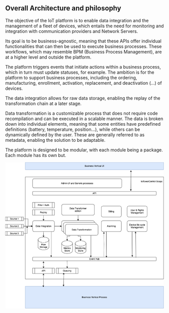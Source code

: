 ## Overall Architecture and philosophy

The objective of the IoT platform is to enable data integration and the management of a fleet 
of devices, which entails the need for monitoring and integration with communication providers 
and Network Servers. 

Its goal is to be business-agnostic, meaning that these APIs offer individual functionalities 
that can then be used to execute business processes. These workflows, which may resemble BPM 
(Business Process Management), are at a higher level and outside the platform.

The platform triggers events that initiate actions within a business process, which in turn must update 
statuses, for example. The ambition is for the platform to support business processes, including the ordering, 
manufacturing, enrollment, activation, replacement, and deactivation (...) of devices.

The data integration allows for raw data storage, enabling the replay of the transformation chain at a later 
stage.

Data transformation is a customizable process that does not require code recompilation and can be executed in a 
scalable manner. The data is broken down into individual elements, meaning that some entities have predefined definitions (battery, 
temperature, position...), while others can be dynamically defined by the user. These are generally referred to as 
metadata, enabling the solution to be adaptable.

The platform is designed to be modular, with each module being a package. Each module has its own but.

![Overall Architecture diagram](../assets/IoTowerControl_architecture.png "Overall Architecture Diagram")

